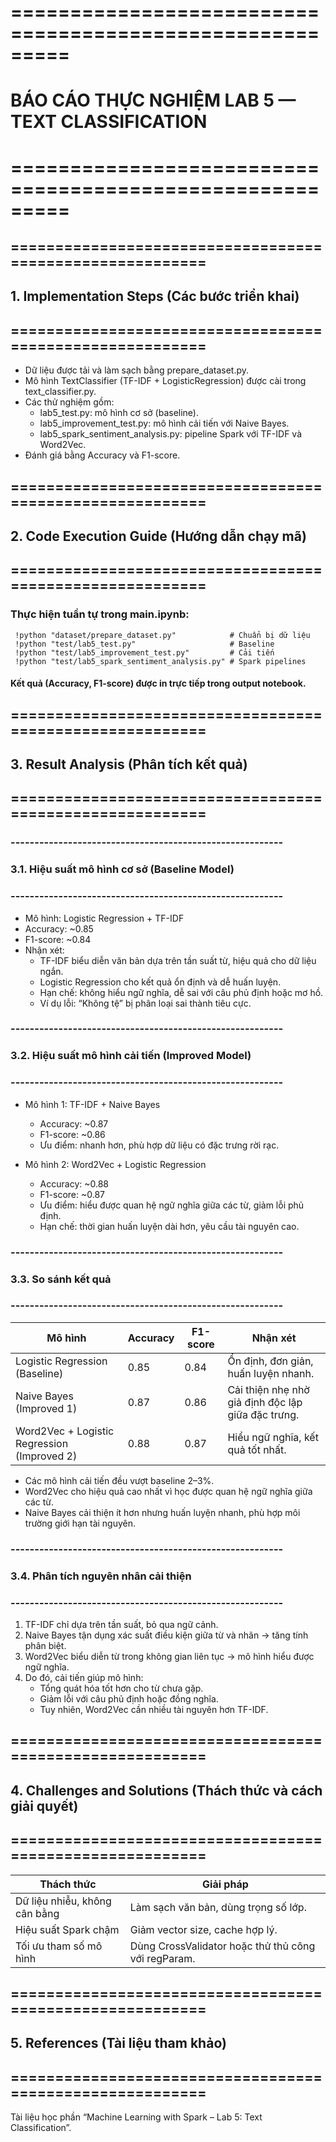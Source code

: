 # =========================================================
# BÁO CÁO THỰC NGHIỆM LAB 5 — TEXT CLASSIFICATION
# =========================================================

## =========================================================
## 1. Implementation Steps (Các bước triển khai)
## =========================================================
- Dữ liệu được tải và làm sạch bằng prepare_dataset.py.
- Mô hình TextClassifier (TF-IDF + LogisticRegression) được cài trong text_classifier.py.
- Các thử nghiệm gồm:
   * lab5_test.py: mô hình cơ sở (baseline).
   * lab5_improvement_test.py: mô hình cải tiến với Naive Bayes.
   * lab5_spark_sentiment_analysis.py: pipeline Spark với TF-IDF và Word2Vec.
- Đánh giá bằng Accuracy và F1-score.

## =========================================================
## 2. Code Execution Guide (Hướng dẫn chạy mã)
## =========================================================
### Thực hiện tuần tự trong main.ipynb:
```
 !python "dataset/prepare_dataset.py"            # Chuẩn bị dữ liệu
 !python "test/lab5_test.py"                     # Baseline
 !python "test/lab5_improvement_test.py"         # Cải tiến
 !python "test/lab5_spark_sentiment_analysis.py" # Spark pipelines
```
#### Kết quả (Accuracy, F1-score) được in trực tiếp trong output notebook.

## =========================================================
## 3. Result Analysis (Phân tích kết quả)
## =========================================================

### ---------------------------------------------------------
### 3.1. Hiệu suất mô hình cơ sở (Baseline Model)
### ---------------------------------------------------------
- Mô hình: Logistic Regression + TF-IDF
- Accuracy: ~0.85
- F1-score: ~0.84
- Nhận xét:
   * TF-IDF biểu diễn văn bản dựa trên tần suất từ, hiệu quả cho dữ liệu ngắn.
   * Logistic Regression cho kết quả ổn định và dễ huấn luyện.
   * Hạn chế: không hiểu ngữ nghĩa, dễ sai với câu phủ định hoặc mơ hồ.
   * Ví dụ lỗi: “Không tệ” bị phân loại sai thành tiêu cực.

### ---------------------------------------------------------
### 3.2. Hiệu suất mô hình cải tiến (Improved Model)
### ---------------------------------------------------------
- Mô hình 1: TF-IDF + Naive Bayes
   * Accuracy: ~0.87
   * F1-score: ~0.86
   * Ưu điểm: nhanh hơn, phù hợp dữ liệu có đặc trưng rời rạc.
 
- Mô hình 2: Word2Vec + Logistic Regression
   * Accuracy: ~0.88
   * F1-score: ~0.87
   * Ưu điểm: hiểu được quan hệ ngữ nghĩa giữa các từ, giảm lỗi phủ định.
   * Hạn chế: thời gian huấn luyện dài hơn, yêu cầu tài nguyên cao.

### ---------------------------------------------------------
### 3.3. So sánh kết quả
### ---------------------------------------------------------
| Mô hình | Accuracy | F1-score | Nhận xét |
|----------|-----------|-----------|-----------|
| Logistic Regression (Baseline) | 0.85 | 0.84 | Ổn định, đơn giản, huấn luyện nhanh. |
| Naive Bayes (Improved 1) | 0.87 | 0.86 | Cải thiện nhẹ nhờ giả định độc lập giữa đặc trưng. |
| Word2Vec + Logistic Regression (Improved 2) | 0.88 | 0.87 | Hiểu ngữ nghĩa, kết quả tốt nhất. |

- Các mô hình cải tiến đều vượt baseline 2–3%.
- Word2Vec cho hiệu quả cao nhất vì học được quan hệ ngữ nghĩa giữa các từ.
- Naive Bayes cải thiện ít hơn nhưng huấn luyện nhanh, phù hợp môi trường giới hạn tài nguyên.

### ---------------------------------------------------------
### 3.4. Phân tích nguyên nhân cải thiện
### ---------------------------------------------------------
1. TF-IDF chỉ dựa trên tần suất, bỏ qua ngữ cảnh.
2. Naive Bayes tận dụng xác suất điều kiện giữa từ và nhãn → tăng tính phân biệt.
3. Word2Vec biểu diễn từ trong không gian liên tục → mô hình hiểu được ngữ nghĩa.
4. Do đó, cải tiến giúp mô hình:
    - Tổng quát hóa tốt hơn cho từ chưa gặp.
    - Giảm lỗi với câu phủ định hoặc đồng nghĩa.
    - Tuy nhiên, Word2Vec cần nhiều tài nguyên hơn TF-IDF.

## =========================================================
## 4. Challenges and Solutions (Thách thức và cách giải quyết)
## =========================================================
| Thách thức | Giải pháp |
|-------------|-----------|
| Dữ liệu nhiễu, không cân bằng | Làm sạch văn bản, dùng trọng số lớp. |
| Hiệu suất Spark chậm | Giảm vector size, cache hợp lý. |
| Tối ưu tham số mô hình | Dùng CrossValidator hoặc thử thủ công với regParam. |

## =========================================================
## 5. References (Tài liệu tham khảo)
## =========================================================
Tài liệu học phần “Machine Learning with Spark – Lab 5: Text Classification”.

